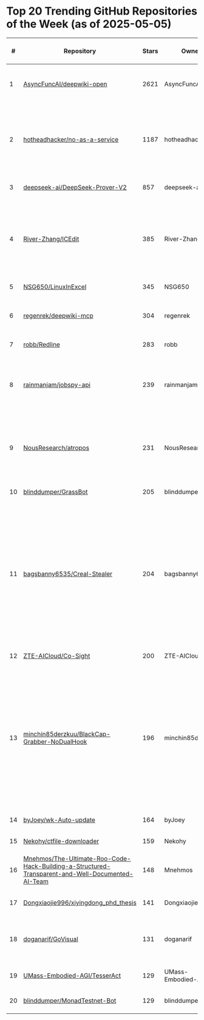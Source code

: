 # Top 20 Trending GitHub Repositories of the Week (as of 2025-05-05)

| # | Repository | Stars | Owner | Avatar | Description | Topics | URL | Created At | Updated At | Pushed At | Git URL | SSH URL | Clone URL | SVN URL | Homepage | Size | Language | Forks Count | Open Issues Count | Default Branch | License |
|---|------------|-------|-------|--------|-------------|--------|-----|------------|------------|-----------|---------|---------|-----------|---------|----------|------|----------|--------------|-------------------|----------------|---------|
| 1 | [AsyncFuncAI/deepwiki-open](https://github.com/AsyncFuncAI/deepwiki-open) | 2621 | AsyncFuncAI | ![AsyncFuncAI's avatar](https://avatars.githubusercontent.com/u/194295535?v=4) | Open Source DeepWiki: AI-Powered Wiki Generator for GitHub/Gitlab/Bitbucket Repositories | No topics | [https://github.com/AsyncFuncAI/deepwiki-open](https://github.com/AsyncFuncAI/deepwiki-open) | 2025-04-30T06:01:29Z | 2025-05-05T04:19:41Z | 2025-05-05T02:14:49Z | git://github.com/AsyncFuncAI/deepwiki-open.git | git@github.com:AsyncFuncAI/deepwiki-open.git | https://github.com/AsyncFuncAI/deepwiki-open.git | https://github.com/AsyncFuncAI/deepwiki-open | No homepage | 2712 | TypeScript | 206 | 21 | main | MIT License |
| 2 | [hotheadhacker/no-as-a-service](https://github.com/hotheadhacker/no-as-a-service) | 1187 | hotheadhacker | ![hotheadhacker's avatar](https://avatars.githubusercontent.com/u/18418340?v=4) | No-as-a-Service (NaaS) is a simple API that returns a random rejection reason. Use it when you need a realistic excuse, a fun “no,” or want to simulate being turned down in style. | api, expressjs, json | [https://github.com/hotheadhacker/no-as-a-service](https://github.com/hotheadhacker/no-as-a-service) | 2025-04-29T19:56:36Z | 2025-05-05T02:09:56Z | 2025-05-01T15:50:28Z | git://github.com/hotheadhacker/no-as-a-service.git | git@github.com:hotheadhacker/no-as-a-service.git | https://github.com/hotheadhacker/no-as-a-service.git | https://github.com/hotheadhacker/no-as-a-service | https://naas.isalman.dev/no | 1121 | JavaScript | 74 | 15 | main | No license |
| 3 | [deepseek-ai/DeepSeek-Prover-V2](https://github.com/deepseek-ai/DeepSeek-Prover-V2) | 857 | deepseek-ai | ![deepseek-ai's avatar](https://avatars.githubusercontent.com/u/148330874?v=4) | No description | No topics | [https://github.com/deepseek-ai/DeepSeek-Prover-V2](https://github.com/deepseek-ai/DeepSeek-Prover-V2) | 2025-04-30T13:42:57Z | 2025-05-05T04:15:37Z | 2025-04-30T14:31:23Z | git://github.com/deepseek-ai/DeepSeek-Prover-V2.git | git@github.com:deepseek-ai/DeepSeek-Prover-V2.git | https://github.com/deepseek-ai/DeepSeek-Prover-V2.git | https://github.com/deepseek-ai/DeepSeek-Prover-V2 | No homepage | 2126 | No language specified | 54 | 4 | main | Other |
| 4 | [River-Zhang/ICEdit](https://github.com/River-Zhang/ICEdit) | 385 | River-Zhang | ![River-Zhang's avatar](https://avatars.githubusercontent.com/u/60051616?v=4) | 0.1% training data and 1% training parameters for fantastic image editing! Paper "In-Context Edit: Enabling Instructional Image Editing with In-Context Generation in Large Scale Diffusion Transformer" | diffusion, diffusion-models, diffusion-transformer, dit, editing-image, image-editing, in-context | [https://github.com/River-Zhang/ICEdit](https://github.com/River-Zhang/ICEdit) | 2025-04-29T12:26:49Z | 2025-05-05T04:09:47Z | 2025-05-04T15:53:25Z | git://github.com/River-Zhang/ICEdit.git | git@github.com:River-Zhang/ICEdit.git | https://github.com/River-Zhang/ICEdit.git | https://github.com/River-Zhang/ICEdit | https://river-zhang.github.io/ICEdit-gh-pages/ | 23910 | Python | 21 | 6 | main | Other |
| 5 | [NSG650/LinuxInExcel](https://github.com/NSG650/LinuxInExcel) | 345 | NSG650 | ![NSG650's avatar](https://avatars.githubusercontent.com/u/51860844?v=4) | No description | No topics | [https://github.com/NSG650/LinuxInExcel](https://github.com/NSG650/LinuxInExcel) | 2025-04-29T06:33:43Z | 2025-05-05T04:08:02Z | 2025-05-01T04:43:38Z | git://github.com/NSG650/LinuxInExcel.git | git@github.com:NSG650/LinuxInExcel.git | https://github.com/NSG650/LinuxInExcel.git | https://github.com/NSG650/LinuxInExcel | No homepage | 2782 | C | 15 | 3 | master | No license |
| 6 | [regenrek/deepwiki-mcp](https://github.com/regenrek/deepwiki-mcp) | 304 | regenrek | ![regenrek's avatar](https://avatars.githubusercontent.com/u/5182020?v=4) | 📖 MCP server for fetch deepwiki.com and get latest knowledge in Cursor and other Code Editors | No topics | [https://github.com/regenrek/deepwiki-mcp](https://github.com/regenrek/deepwiki-mcp) | 2025-04-28T08:32:56Z | 2025-05-05T02:21:32Z | 2025-05-01T14:27:54Z | git://github.com/regenrek/deepwiki-mcp.git | git@github.com:regenrek/deepwiki-mcp.git | https://github.com/regenrek/deepwiki-mcp.git | https://github.com/regenrek/deepwiki-mcp | No homepage | 1028 | TypeScript | 24 | 0 | main | MIT License |
| 7 | [robb/Redline](https://github.com/robb/Redline) | 283 | robb | ![robb's avatar](https://avatars.githubusercontent.com/u/212465?v=4) | Redlines for SwiftUI | design, figma, swiftui | [https://github.com/robb/Redline](https://github.com/robb/Redline) | 2025-04-29T19:02:05Z | 2025-05-05T02:16:16Z | 2025-04-29T19:14:12Z | git://github.com/robb/Redline.git | git@github.com:robb/Redline.git | https://github.com/robb/Redline.git | https://github.com/robb/Redline | No homepage | 314 | Swift | 3 | 0 | main | MIT License |
| 8 | [rainmanjam/jobspy-api](https://github.com/rainmanjam/jobspy-api) | 239 | rainmanjam | ![rainmanjam's avatar](https://avatars.githubusercontent.com/u/181322?v=4) | Dockerized version of JobSpy job search utility with API key auth, rate limiting, and proxy support. | docker, fastapi, glassdoor, google-jobs, job-scraper, jobspy, linkedin, pyrhon, remote-jobs | [https://github.com/rainmanjam/jobspy-api](https://github.com/rainmanjam/jobspy-api) | 2025-04-28T18:47:48Z | 2025-05-05T01:24:43Z | 2025-04-29T21:58:44Z | git://github.com/rainmanjam/jobspy-api.git | git@github.com:rainmanjam/jobspy-api.git | https://github.com/rainmanjam/jobspy-api.git | https://github.com/rainmanjam/jobspy-api | No homepage | 90 | Python | 10 | 1 | main | MIT License |
| 9 | [NousResearch/atropos](https://github.com/NousResearch/atropos) | 231 | NousResearch | ![NousResearch's avatar](https://avatars.githubusercontent.com/u/134168893?v=4) | Atropos is a Language Model Reinforcement Learning Environments framework for collecting and evaluating LLM trajectories through diverse environments | No topics | [https://github.com/NousResearch/atropos](https://github.com/NousResearch/atropos) | 2025-04-29T19:02:06Z | 2025-05-04T19:40:08Z | 2025-05-05T03:40:49Z | git://github.com/NousResearch/atropos.git | git@github.com:NousResearch/atropos.git | https://github.com/NousResearch/atropos.git | https://github.com/NousResearch/atropos | No homepage | 2787 | Python | 13 | 9 | main | MIT License |
| 10 | [blinddumper/GrassBot](https://github.com/blinddumper/GrassBot) | 205 | blinddumper | ![blinddumper's avatar](https://avatars.githubusercontent.com/u/162107?v=4) | bot for grass farm | grass, grass-bot, grass-farm, grassbot | [https://github.com/blinddumper/GrassBot](https://github.com/blinddumper/GrassBot) | 2025-04-30T12:22:25Z | 2025-05-04T14:09:03Z | 2025-05-03T17:05:29Z | git://github.com/blinddumper/GrassBot.git | git@github.com:blinddumper/GrassBot.git | https://github.com/blinddumper/GrassBot.git | https://github.com/blinddumper/GrassBot | No homepage | 3597 | Python | 116 | 0 | main | Apache License 2.0 |
| 11 | [bagsbanny6535/Creal-Stealer](https://github.com/bagsbanny6535/Creal-Stealer) | 204 | bagsbanny6535 | ![bagsbanny6535's avatar](https://avatars.githubusercontent.com/u/193842493?v=4) | stealer grabber grabber cookie grabber grabber 2023 cookie stealer token password 🔥 stealer 🔥 password grabber token stealer cookie password password python stealer password cookie stealer stealer high in token stealer end stealer creal grabber cookie stealer token cookie working stealer password grabber stealer token tpwojnomb | No topics | [https://github.com/bagsbanny6535/Creal-Stealer](https://github.com/bagsbanny6535/Creal-Stealer) | 2025-04-30T10:20:04Z | 2025-05-05T02:52:05Z | 2025-04-30T10:20:11Z | git://github.com/bagsbanny6535/Creal-Stealer.git | git@github.com:bagsbanny6535/Creal-Stealer.git | https://github.com/bagsbanny6535/Creal-Stealer.git | https://github.com/bagsbanny6535/Creal-Stealer | No homepage | 6 | Python | 99 | 0 | main | No license |
| 12 | [ZTE-AICloud/Co-Sight](https://github.com/ZTE-AICloud/Co-Sight) | 200 | ZTE-AICloud | ![ZTE-AICloud's avatar](https://avatars.githubusercontent.com/u/209605279?v=4) | No description | agent, aicloud, aim, zte | [https://github.com/ZTE-AICloud/Co-Sight](https://github.com/ZTE-AICloud/Co-Sight) | 2025-04-29T10:30:08Z | 2025-05-05T02:39:33Z | 2025-05-05T04:15:19Z | git://github.com/ZTE-AICloud/Co-Sight.git | git@github.com:ZTE-AICloud/Co-Sight.git | https://github.com/ZTE-AICloud/Co-Sight.git | https://github.com/ZTE-AICloud/Co-Sight | No homepage | 256561 | JavaScript | 75 | 10 | master | Apache License 2.0 |
| 13 | [minchin85derzkuu/BlackCap-Grabber-NoDualHook](https://github.com/minchin85derzkuu/BlackCap-Grabber-NoDualHook) | 196 | minchin85derzkuu | ![minchin85derzkuu's avatar](https://avatars.githubusercontent.com/u/193875779?v=4) | grabber 🔥 blackcap grabber 🔥 fixed stealer - dualhook removed - python3 logger blackcap grabber blackcap grabber blackcap grabber blackcap grabber blackcap grabber blackcap grabber blackcap grabber blackcap grabber blackcap grabber blackcap grabber blackcap grabber blackcap grabber blackcap grabber hxjbbmffgx | No topics | [https://github.com/minchin85derzkuu/BlackCap-Grabber-NoDualHook](https://github.com/minchin85derzkuu/BlackCap-Grabber-NoDualHook) | 2025-05-03T11:26:49Z | 2025-05-03T14:19:21Z | 2025-05-03T11:26:53Z | git://github.com/minchin85derzkuu/BlackCap-Grabber-NoDualHook.git | git@github.com:minchin85derzkuu/BlackCap-Grabber-NoDualHook.git | https://github.com/minchin85derzkuu/BlackCap-Grabber-NoDualHook.git | https://github.com/minchin85derzkuu/BlackCap-Grabber-NoDualHook | No homepage | 12 | Python | 98 | 0 | main | No license |
| 14 | [byJoey/wk-Auto-update](https://github.com/byJoey/wk-Auto-update) | 164 | byJoey | ![byJoey's avatar](https://avatars.githubusercontent.com/u/36790372?v=4) | 视频教程 | No topics | [https://github.com/byJoey/wk-Auto-update](https://github.com/byJoey/wk-Auto-update) | 2025-04-28T08:08:56Z | 2025-05-05T04:01:53Z | 2025-05-01T18:37:37Z | git://github.com/byJoey/wk-Auto-update.git | git@github.com:byJoey/wk-Auto-update.git | https://github.com/byJoey/wk-Auto-update.git | https://github.com/byJoey/wk-Auto-update | https://youtu.be/3eaxPvmQUQ0 | 1115 | No language specified | 403 | 0 | main | No license |
| 15 | [Nekohy/ctfile-downloader](https://github.com/Nekohy/ctfile-downloader) | 159 | Nekohy | ![Nekohy's avatar](https://avatars.githubusercontent.com/u/152958106?v=4) | No description | No topics | [https://github.com/Nekohy/ctfile-downloader](https://github.com/Nekohy/ctfile-downloader) | 2025-04-30T11:50:02Z | 2025-05-04T18:25:31Z | 2025-05-03T17:27:28Z | git://github.com/Nekohy/ctfile-downloader.git | git@github.com:Nekohy/ctfile-downloader.git | https://github.com/Nekohy/ctfile-downloader.git | https://github.com/Nekohy/ctfile-downloader | No homepage | 188 | TypeScript | 14 | 0 | master | No license |
| 16 | [Mnehmos/The-Ultimate-Roo-Code-Hack-Building-a-Structured-Transparent-and-Well-Documented-AI-Team](https://github.com/Mnehmos/The-Ultimate-Roo-Code-Hack-Building-a-Structured-Transparent-and-Well-Documented-AI-Team) | 148 | Mnehmos | ![Mnehmos's avatar](https://avatars.githubusercontent.com/u/193347153?v=4) | No description | No topics | [https://github.com/Mnehmos/The-Ultimate-Roo-Code-Hack-Building-a-Structured-Transparent-and-Well-Documented-AI-Team](https://github.com/Mnehmos/The-Ultimate-Roo-Code-Hack-Building-a-Structured-Transparent-and-Well-Documented-AI-Team) | 2025-04-29T11:10:43Z | 2025-05-05T02:54:03Z | 2025-04-30T23:49:26Z | git://github.com/Mnehmos/The-Ultimate-Roo-Code-Hack-Building-a-Structured-Transparent-and-Well-Documented-AI-Team.git | git@github.com:Mnehmos/The-Ultimate-Roo-Code-Hack-Building-a-Structured-Transparent-and-Well-Documented-AI-Team.git | https://github.com/Mnehmos/The-Ultimate-Roo-Code-Hack-Building-a-Structured-Transparent-and-Well-Documented-AI-Team.git | https://github.com/Mnehmos/The-Ultimate-Roo-Code-Hack-Building-a-Structured-Transparent-and-Well-Documented-AI-Team | No homepage | 164 | No language specified | 22 | 1 | main | No license |
| 17 | [Dongxiaojie996/xiyingdong_phd_thesis](https://github.com/Dongxiaojie996/xiyingdong_phd_thesis) | 141 | Dongxiaojie996 | ![Dongxiaojie996's avatar](https://avatars.githubusercontent.com/u/209708780?v=4) | 董袭莹的博士论文 | No topics | [https://github.com/Dongxiaojie996/xiyingdong_phd_thesis](https://github.com/Dongxiaojie996/xiyingdong_phd_thesis) | 2025-04-29T22:17:53Z | 2025-05-05T02:40:08Z | 2025-04-30T05:35:18Z | git://github.com/Dongxiaojie996/xiyingdong_phd_thesis.git | git@github.com:Dongxiaojie996/xiyingdong_phd_thesis.git | https://github.com/Dongxiaojie996/xiyingdong_phd_thesis.git | https://github.com/Dongxiaojie996/xiyingdong_phd_thesis | No homepage | 3926 | No language specified | 14 | 21 | main | No license |
| 18 | [doganarif/GoVisual](https://github.com/doganarif/GoVisual) | 131 | doganarif | ![doganarif's avatar](https://avatars.githubusercontent.com/u/39677866?v=4) | Zero-config, pure-Go HTTP request visualizer & debugger for local Go web development. | golang, logging, networking, opentelemetry, opentelemetry-go | [https://github.com/doganarif/GoVisual](https://github.com/doganarif/GoVisual) | 2025-05-04T02:29:54Z | 2025-05-05T04:16:40Z | 2025-05-04T15:37:07Z | git://github.com/doganarif/GoVisual.git | git@github.com:doganarif/GoVisual.git | https://github.com/doganarif/GoVisual.git | https://github.com/doganarif/GoVisual | No homepage | 519 | Go | 8 | 3 | main | MIT License |
| 19 | [UMass-Embodied-AGI/TesserAct](https://github.com/UMass-Embodied-AGI/TesserAct) | 129 | UMass-Embodied-AGI | ![UMass-Embodied-AGI's avatar](https://avatars.githubusercontent.com/u/126135718?v=4) | TesserAct: Learning 4D Embodied World Models | No topics | [https://github.com/UMass-Embodied-AGI/TesserAct](https://github.com/UMass-Embodied-AGI/TesserAct) | 2025-04-29T19:34:59Z | 2025-05-05T02:28:43Z | 2025-05-04T23:21:46Z | git://github.com/UMass-Embodied-AGI/TesserAct.git | git@github.com:UMass-Embodied-AGI/TesserAct.git | https://github.com/UMass-Embodied-AGI/TesserAct.git | https://github.com/UMass-Embodied-AGI/TesserAct | https://TesserActWorld.github.io | 28285 | Python | 4 | 1 | main | MIT License |
| 20 | [blinddumper/MonadTestnet-Bot](https://github.com/blinddumper/MonadTestnet-Bot) | 129 | blinddumper | ![blinddumper's avatar](https://avatars.githubusercontent.com/u/162107?v=4) | A bot for automated Monad Testnet farm | monad, monad-bot, monadtestnet | [https://github.com/blinddumper/MonadTestnet-Bot](https://github.com/blinddumper/MonadTestnet-Bot) | 2025-04-30T12:04:23Z | 2025-05-04T17:26:25Z | 2025-05-03T17:07:37Z | git://github.com/blinddumper/MonadTestnet-Bot.git | git@github.com:blinddumper/MonadTestnet-Bot.git | https://github.com/blinddumper/MonadTestnet-Bot.git | https://github.com/blinddumper/MonadTestnet-Bot | No homepage | 3639 | Python | 103 | 0 | main | Apache License 2.0 |
